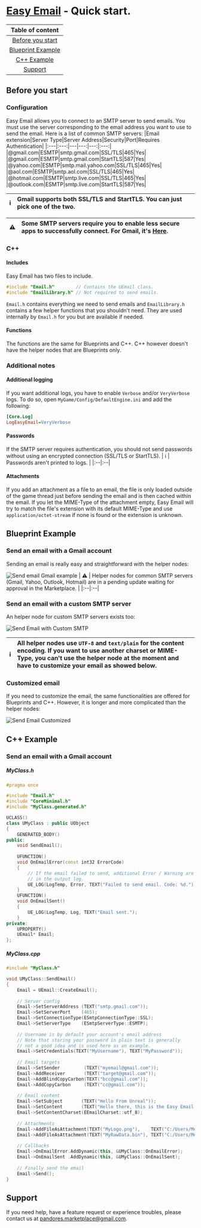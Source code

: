
# [Easy Email](https://www.unrealengine.com/marketplace/en-US/product/easy-email) - Quick start.
|Table of content|
|:---:|
|[Before you start](#before-you-start)|
|[Blueprint Example](#blueprint-example)|
|[C++ Example](#c-example)|
|[Support](#support)|
## Before you start
### Configuration
Easy Email allows you to connect to an SMTP server to send emails. You must use the server corresponding to the email address you want to use to send the email.
Here is a list of common SMTP servers:
|Email extension|Server Type|Server Address|Security|Port|Requires Authentication|
|:---|:---:|---|---:|---:|:---:|
|@gmail.com|ESMTP|smtp.gmail.com|SSL/TLS|465|Yes|
|@gmail.com|ESMTP|smtp.gmail.com|StartTLS|587|Yes|
|@yahoo.com|ESMTP|smtp.mail.yahoo.com|SSL/TLS|465|Yes|
|@aol.com|ESMTP|smtp.aol.com|SSL/TLS|465|Yes|
|@hotmail.com|ESMTP|smtp.live.com|SSL/TLS|465|Yes|
|@outlook.com|ESMTP|smtp.live.com|StartTLS|587|Yes|

| :information_source: |  Gmail supports both SSL/TLS and StartTLS. You can just pick one of the two. |
|:--|:--|

| :warning: | Some SMTP servers require you to enable less secure apps to successfully connect. For Gmail, it's [Here](https://myaccount.google.com/lesssecureapps).|
|:--|:--|

### C++
#### Includes
Easy Email has two files to include.
```cpp
#include "Email.h"        // Contains the UEmail class. 
#include "EmailLibrary.h" // Not required to send emails.
```
`Email.h` contains everything we need to send emails and `EmailLibrary.h` contains a few helper functions that you shouldn't need. They are used internally by `Email.h` for you but are available if needed.
#### Functions
The functions are the same for Blueprints and C++. C++ however doesn't have the helper nodes that are Blueprints only.

### Additional notes
#### Additional logging
If you want additional logs, you have to enable `Verbose` and/or `VeryVerbose` logs.
To do so, open `MyGame/Config/DefaultEngine.ini` and add the following:
```ini
[Core.Log]
LogEasyEmail=VeryVerbose
```

#### Passwords
If the SMTP server requires authentication, you should not send passwords without using an encrypted connection (SSL/TLS or StartTLS). 
| :information_source: |  Passwords aren't printed to logs. |
|:--|:--|

#### Attachments
If you add an attachment as a file to an email, the file  is only loaded outside of the game thread just before sending the email  and is then cached within the email. If you let the MIME-Type of the attachment empty, Easy Email will try to match the file's extension with its default MIME-Type and use `application/octet-stream` if none is found or the extension is unknown.

## Blueprint Example
### Send an email with a Gmail account
Sending an email is really easy and straightforward with the helper nodes:

![Send email Gmail example](https://github.com/Pandoa/EasyEmail/blob/master/Images/SendEmailGmail.png?raw=true)
| :warning: |  Helper nodes for common SMTP servers (Gmail, Yahoo, Outlook, Hotmail) are in a pending update waiting for approval in the Marketplace. |
|:--|:--|
### Send an email with a custom SMTP server
An helper node for custom SMTP servers exists too:

![Send Email with Custom SMTP](https://github.com/Pandoa/EasyEmail/blob/master/Images/SendEmailCustom.png?raw=true)

| :information_source: |  All helper nodes use `UTF-8` and `text/plain` for the content encoding. If you want to use another charset or MIME-Type, you can't use the helper node at the moment and have to customize your email as showed below. |
|:--|:--|
### Customized email
If you need to customize the email, the same functionalities are offered for Blueprints and C++. However, it is longer and more complicated than the helper nodes:

![Send Email Customized](https://github.com/Pandoa/EasyEmail/blob/master/Images/SendEmailWithoutHelper.png?raw=true)
## C++ Example
### Send an email with a Gmail account
##### MyClass.h
```cpp
#pragma once

#include "Email.h"
#include "CoreMinimal.h"
#include "MyClass.generated.h"

UCLASS()
class UMyClass : public UObject
{
    GENERATED_BODY()
public:
    void SendEmail();
    
    UFUNCTION()
    void OnEmailError(const int32 ErrorCode)
    {
        // If the email failed to send, additional Error / Warning are available
        // in the output log.
        UE_LOG(LogTemp, Error, TEXT("Failed to send email. Code: %d."), ErrorCode);
    }
    UFUNCTION()
    void OnEmailSent()
    {
        UE_LOG(LogTemp, Log, TEXT("Email sent.");
    }
private:
    UPROPERTY()
    UEmail* Email;
};
```
##### MyClass.cpp
```cpp
#include "MyClass.h"

void UMyClass::SendEmail()
{
    Email = UEmail::CreateEmail();
    
    // Server config
    Email->SetServerAddress (TEXT("smtp.gmail.com"));
    Email->SetServerPort    (465);
    Email->SetConnectionType(ESmtpConnectionType::SSL);
    Email->SetServerType    (ESmtpServerType::ESMTP);
    
    // Username is by default your account's email address
    // Note that storing your password in plain text is generally 
    // not a good idea and is used here as an example.
    Email->SetCredentials(TEXT("MyUsername"), TEXT("MyPassword"));
    
    // Email targets
    Email->SetSender         (TEXT("myemail@gmail.com"));
    Email->AddReceiver       (TEXT("target@gmail.com"));
    Email->AddBlindCopyCarbon(TEXT("bcc@gmail.com"));
    Email->AddCopyCarbon     (TEXT("cc@gmail.com"));
    
    // Email content
    Email->SetSubject       (TEXT("Hello From Unreal"));
    Email->SetContent       (TEXT("Hello there, this is the Easy Email Plugin."));
    Email->SetContentCharset(EEmailCharset::utf_8);
    
    // Attachments
    Email->AddFileAsAttachment(TEXT("MyLogo.png"),    TEXT("C:/Users/Me/Logo.png"));                                        // Auto-detect MIME-Type
    Email->AddFileAsAttachment(TEXT("MyRawData.bin"), TEXT("C:/Users/Me/binary.bin"), TEXT("application/octet-stream")); // Explicit MIME-Type
    
    // Callbacks
    Email->OnEmailError.AddDynamic(this, &UMyClass::OnEmailError);
    Email->OnEmailSent .AddDynamic(this, &UMyClass::OnEmailSent);
    
    // Finally send the email
    Email->Send();
}
```

## Support
If you need help, have a feature request or experience troubles, please contact us at [pandores.marketplace@gmail.com](mailto:pandores.marketplace+EasyEmail@gmail.com?subject=Easy%20Email%20-%20).
